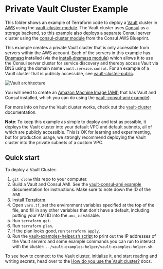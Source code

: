 # Private Vault Cluster Example 

This folder shows an example of Terraform code to deploy a [Vault](https://www.vaultproject.io/) cluster in 
[AWS](https://aws.amazon.com/) using the [vault-cluster module](https://github.com/hashicorp/terraform-aws-vault/tree/refine/modules/vault-cluster). The Vault cluster uses 
[Consul](https://www.consul.io/) as a storage backend, so this example also deploys a separate Consul server cluster 
using the [consul-cluster module](https://github.com/gruntwork-io/consul-aws-blueprint/tree/master/modules/consul-cluster) 
from the Consul AWS Blueprint.

This example creates a private Vault cluster that is only accessible from servers within the AWS account. Each of the
servers in this example has [Dnsmasq](http://www.thekelleys.org.uk/dnsmasq/doc.html) installed (via the 
[install-dnsmasq module](https://github.com/gruntwork-io/consul-aws-blueprint/tree/master/modules/install-dnsmasq)) 
which allows it to use the Consul server cluster for service discovery and thereby access Vault via DNS using the 
domain name `vault.service.consul`. For an example of a Vault cluster
that is publicly accessible, see [vault-cluster-public](https://github.com/hashicorp/terraform-aws-vault/tree/refine/examples/vault-cluster-public).

![Vault architecture](https://github.com/hashicorp/terraform-aws-vault/blob/refine/_docs/architecture.png?raw=true)

You will need to create an [Amazon Machine Image (AMI)](http://docs.aws.amazon.com/AWSEC2/latest/UserGuide/AMIs.html) 
that has Vault and Consul installed, which you can do using the [vault-consul-ami example](https://github.com/hashicorp/terraform-aws-vault/tree/refine/examples/vault-consul-ami)).  

For more info on how the Vault cluster works, check out the [vault-cluster](https://github.com/hashicorp/terraform-aws-vault/tree/refine/modules/vault-cluster) documentation.

**Note**: To keep this example as simple to deploy and test as possible, it deploys the Vault cluster into your default 
VPC and default subnets, all of which are publicly accessible. This is OK for learning and experimenting, but for 
production usage, we strongly recommend deploying the Vault cluster into the private subnets of a custom VPC.




## Quick start

To deploy a Vault Cluster:

1. `git clone` this repo to your computer.
1. Build a Vault and Consul AMI. See the [vault-consul-ami example](https://github.com/hashicorp/terraform-aws-vault/tree/refine/examples/vault-consul-ami) documentation for 
   instructions. Make sure to note down the ID of the AMI.
1. Install [Terraform](https://www.terraform.io/).
1. Open `vars.tf`, set the environment variables specified at the top of the file, and fill in any other variables that
   don't have a default, including putting your AMI ID into the `ami_id` variable.
1. Run `terraform get`.
1. Run `terraform plan`.
1. If the plan looks good, run `terraform apply`.
1. Run the [vault-examples-helper.sh script](https://github.com/hashicorp/terraform-aws-vault/tree/refine/examples/vault-examples-helper/vault-examples-helper.sh) to 
   print out the IP addresses of the Vault servers and some example commands you can run to interact with the cluster:
   `../vault-examples-helper/vault-examples-helper.sh`.

To see how to connect to the Vault cluster, initialize it, and start reading and writing secrets, head over to the 
[How do you use the Vault cluster?](https://github.com/hashicorp/terraform-aws-vault/tree/refine/modules/vault-cluster#how-do-you-use-the-vault-cluster) docs.
